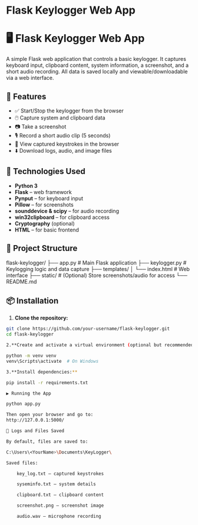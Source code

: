 # Flask Keylogger Web App

# 🖥️ Flask Keylogger Web App

A simple Flask web application that controls a basic keylogger. It captures keyboard input, clipboard content, system information, a screenshot, and a short audio recording. All data is saved locally and viewable/downloadable via a web interface.


## 🚀 Features

- ✅ Start/Stop the keylogger from the browser
- 🖱️ Capture system and clipboard data
- 📷 Take a screenshot
- 🎙️ Record a short audio clip (5 seconds)
- 📄 View captured keystrokes in the browser
- ⬇️ Download logs, audio, and image files


## 🧰 Technologies Used

- **Python 3**
- **Flask** – web framework
- **Pynput** – for keyboard input
- **Pillow** – for screenshots
- **sounddevice & scipy** – for audio recording
- **win32clipboard** – for clipboard access
- **Cryptography** (optional)
- **HTML** – for basic frontend


## 📁 Project Structure

flask-keylogger/
├── app.py # Main Flask application
├── keylogger.py # Keylogging logic and data capture
├── templates/
│ └── index.html # Web interface
├── static/ # (Optional) Store screenshots/audio for access
└── README.md


## 📦 Installation

1. **Clone the repository:**

```bash
git clone https://github.com/your-username/flask-keylogger.git
cd flask-keylogger

2.**Create and activate a virtual environment (optional but recommended):**

python -m venv venv
venv\Scripts\activate  # On Windows

3.**Install dependencies:**

pip install -r requirements.txt

▶️ Running the App

python app.py

Then open your browser and go to:
http://127.0.0.1:5000/

📄 Logs and Files Saved

By default, files are saved to:

C:\Users\<YourName>\Documents\KeyLogger\

Saved files:

    key_log.txt — captured keystrokes

    syseminfo.txt — system details

    clipboard.txt — clipboard content

    screenshot.png — screenshot image

    audio.wav — microphone recording

